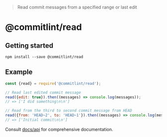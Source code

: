 > Read commit messages from a specified range or last edit

# @commitlint/read

## Getting started

```shell
npm install --save @commitlint/read
```

## Example

```js
const {read} = require('@commitlint/read');

// Read last edited commit message
read({edit: true}).then((messages) => console.log(messages));
// => ['I did something\n\n']

// Read from the third to second commit message from HEAD
read({from: 'HEAD~2', to: 'HEAD~1'}).then((messages) => console.log(messages));
// => ['Initial commit\n\n']
```

Consult [docs/api](https://conventional-changelog.github.io/commitlint/#/reference-api) for comprehensive documentation.
